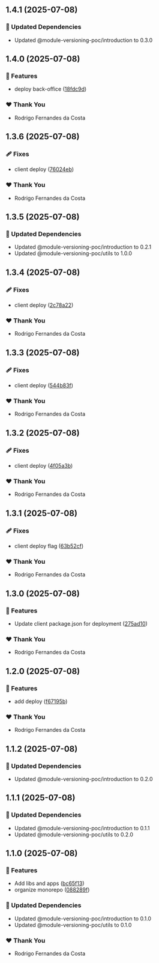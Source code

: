 ## 1.4.1 (2025-07-08)

### 🧱 Updated Dependencies

- Updated @module-versioning-poc/introduction to 0.3.0

## 1.4.0 (2025-07-08)

### 🚀 Features

- deploy back-office ([18fdc9d](https://github.com/rcosta-daon/module-versioning-poc/commit/18fdc9d))

### ❤️ Thank You

- Rodrigo Fernandes da Costa

## 1.3.6 (2025-07-08)

### 🩹 Fixes

- client deploy ([76024eb](https://github.com/rcosta-daon/module-versioning-poc/commit/76024eb))

### ❤️ Thank You

- Rodrigo Fernandes da Costa

## 1.3.5 (2025-07-08)

### 🧱 Updated Dependencies

- Updated @module-versioning-poc/introduction to 0.2.1
- Updated @module-versioning-poc/utils to 1.0.0

## 1.3.4 (2025-07-08)

### 🩹 Fixes

- client deploy ([2c78a22](https://github.com/rcosta-daon/module-versioning-poc/commit/2c78a22))

### ❤️ Thank You

- Rodrigo Fernandes da Costa

## 1.3.3 (2025-07-08)

### 🩹 Fixes

- client deploy ([544b83f](https://github.com/rcosta-daon/module-versioning-poc/commit/544b83f))

### ❤️ Thank You

- Rodrigo Fernandes da Costa

## 1.3.2 (2025-07-08)

### 🩹 Fixes

- client deploy ([4f05a3b](https://github.com/rcosta-daon/module-versioning-poc/commit/4f05a3b))

### ❤️ Thank You

- Rodrigo Fernandes da Costa

## 1.3.1 (2025-07-08)

### 🩹 Fixes

- client deploy flag ([63b52cf](https://github.com/rcosta-daon/module-versioning-poc/commit/63b52cf))

### ❤️ Thank You

- Rodrigo Fernandes da Costa

## 1.3.0 (2025-07-08)

### 🚀 Features

- Update client package.json for deployment ([275ad10](https://github.com/rcosta-daon/module-versioning-poc/commit/275ad10))

### ❤️ Thank You

- Rodrigo Fernandes da Costa

## 1.2.0 (2025-07-08)

### 🚀 Features

- add deploy ([f67195b](https://github.com/rcosta-daon/module-versioning-poc/commit/f67195b))

### ❤️ Thank You

- Rodrigo Fernandes da Costa

## 1.1.2 (2025-07-08)

### 🧱 Updated Dependencies

- Updated @module-versioning-poc/introduction to 0.2.0

## 1.1.1 (2025-07-08)

### 🧱 Updated Dependencies

- Updated @module-versioning-poc/introduction to 0.1.1
- Updated @module-versioning-poc/utils to 0.2.0

## 1.1.0 (2025-07-08)

### 🚀 Features

- Add libs and apps ([bc65f13](https://github.com/rcosta-daon/module-versioning-poc/commit/bc65f13))
- organize monorepo ([088289f](https://github.com/rcosta-daon/module-versioning-poc/commit/088289f))

### 🧱 Updated Dependencies

- Updated @module-versioning-poc/introduction to 0.1.0
- Updated @module-versioning-poc/utils to 0.1.0

### ❤️ Thank You

- Rodrigo Fernandes da Costa